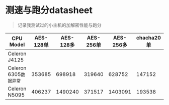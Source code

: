 # 测速与跑分datasheet

> 记录我测试过的小主机的加解密性能与跑分



| CPU Model              | AES-128单 | AES-128多 | AES-256单 | AES-256多 | chacha20单 | chacha20多 | CPU Score |
| ---------------------- | --------- | --------- | --------- | --------- | ---------- | ---------- | --------- |
| Celeron J4125          |           |           |           |           |            |            | 55046     |
| Celeron 6305`数据异常` | 353685    | 698918    | 319640    | 628752    | 147152     | 293220     | 22049     |
| Celeron N5095          | 406237    | 1490240   | 371517    | 1403091   | 193538     | 751678     | 77577     |

